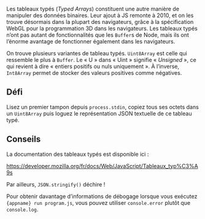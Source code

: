 Les tableaux typés (*Typed Arrays*) constituent une autre manière de manipuler des
données binaires.  Leur ajout à JS remonte à 2010, et on les trouve désormais dans la
plupart des navigateurs, grâce à la spécification WebGL pour la programmation 3D dans
les navigateurs.  Les tableaux typés n’ont pas autant de fonctionnalités que les `Buffer`s
de Node, mais ils ont l’énorme avantage de fonctionner également dans les navigateurs.

On trouve plusieurs variantes de tableau typés.  `Uint8Array` est celle qui ressemble le
plus à `Buffer`.  Le « U » dans « Uint » signifie « *Unsigned* », ce qui revient à dire
« entiers positifs ou nuls uniquement ».  À l’inverse, `Int8Array` permet de stocker des
valeurs positives comme négatives.

## Défi

Lisez un premier tampon depuis `process.stdin`, copiez tous ses octets dans un
`Uint8Array` puis loguez le représentation JSON textuelle de ce tableau typé.

## Conseils

La documentation des tableaux typés est disponible ici :

  https://developer.mozilla.org/fr/docs/Web/JavaScript/Tableaux_typ%C3%A9s

Par ailleurs, `JSON.stringify()` déchire !

Pour obtenir davantage d’informations de débogage lorsque vous exécutez `{appname} run program.js`, vous pouvez utiliser `console.error` plutôt que `console.log`.
